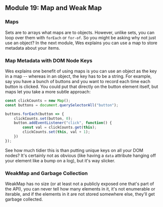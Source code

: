 ## Module 19: Map and Weak Map
### Maps
Sets are to arrays what maps are to objects. However, unlike sets, you can loop over them with `forEach` or `for-of`. So you might be asking why not just use an object? In the next module, Wes explains you can use a map to store metadata about your items.

### Map Metadata with DOM Node Keys
Wes explains one benefit of using maps is you can use an object as the key in a map -- whereas in an object, the key has to be a string. For example, say you have a bunch of buttons and you want to record each time each button is clicked. You could put that directly on the button element itself, but maps let you take a more subtle approach:

```js
const clickCounts = new Map();
const buttons = document.querySelectorAll("button");

buttons.forEach(button => {
    clickCounts.set(button, 0);
    button.addEventListener("click", function() {
        const val = clickCounts.get(this);
        clickCounts.set(this, val + 1);
    })
});
```

See how much tidier this is than putting unique keys on all your DOM nodes? It's certainly not as obvious (like having a `data` attribute hanging off your element like a bump on a log), but it's way slicker.

### WeakMap and Garbage Collection
WeakMap has no size (or at least not a publicly exposed one that's part of the API), you can never tell how many elements in it, it's not enumerable or iterable, and if the elements in it are not stored somewhere else, they'll get garbage collected.